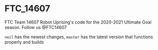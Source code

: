 # FTC_14607

FTC Team 14607 Robot Uprising's code for the 2020-2021 Ultimate Goal season.
Follow us @FTC14607    

```neil``` has the newest changes, ```master``` has the latest version that functions properly and builds
